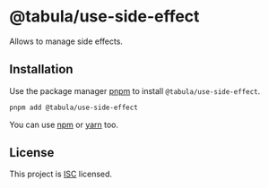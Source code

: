 # @tabula/use-side-effect

Allows to manage side effects.

## Installation

Use the package manager [pnpm](https://pnpm.io) to install `@tabula/use-side-effect`.

```bash
pnpm add @tabula/use-side-effect
```

You can use [npm](https://npmjs.com) or [yarn](https://yarnpkg.com) too.

## License

This project is [ISC](https://choosealicense.com/licenses/isc/) licensed.
